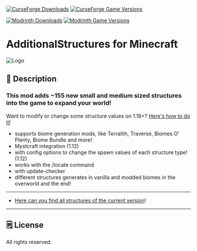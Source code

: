 [![CurseForge Downloads](https://cf.way2muchnoise.eu/311546.svg?badge_style=for_the_badge)][cf_mod] [![CurseForge Game Versions](https://cf.way2muchnoise.eu/versions/311546.svg?badge_style=for_the_badge)][cf_mod]

[![Modrinth Downloads](https://img.shields.io/modrinth/dt/TWsbC6jW?label=Modrinth&logo=modrinth&style=for-the-badge)][mr_mod] [![Modrinth Game Versions](https://img.shields.io/modrinth/game-versions/TWsbC6jW?label=Available%20for&logo=modrinth&style=for-the-badge)][mr_mod]

# AdditionalStructures for Minecraft

![Logo](https://i.imgur.com/KKalUYR.png)

## 📖 Description


### This mod adds ~155 new small and medium sized structures into the game to expand your world!

Want to modify or change some structure values on 1.18+? [Here's how to do it!](https://www.curseforge.com/minecraft/mc-mods/additional-structures/pages/config-datapack)

- supports biome generation mods, like Terralith, Traverse, Biomes O' Plenty, Biome Bundle and more!
- Mystcraft integration (1.12)
- with config options to change the spawn values of each structure type! (1.12)
- works with the /locate command
- with update-checker
- different structures generates in vanilla and modded biomes in the overworld and the end!

-----

- [Here can you find all structures of the current version](https://www.curseforge.com/minecraft/mc-mods/additional-structures/pages/structures)!

-----

## 🗒️ License

All rights reserved.

[cf_mod]: https://www.curseforge.com/minecraft/mc-mods/additional-structures

[mr_mod]: https://modrinth.com/mod/additional-structures
